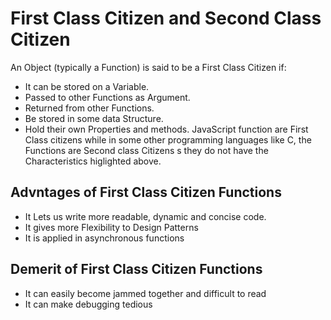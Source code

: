 # First Class Citizen and Second Class Citizen
An Object (typically a Function) is said to be a First Class Citizen if:
* It can be stored on a Variable.
* Passed to other Functions as Argument.
* Returned from other Functions.
* Be stored in some data Structure.
* Hold their own Properties and methods.
JavaScript function are First Class citizens while in some other programming languages like C, the Functions are Second class Citizens s they do not have the Characteristics higlighted above.


## Advntages of First Class Citizen Functions
* It Lets us write more readable, dynamic and concise code.
* It gives more Flexibility to Design Patterns
* It is applied in asynchronous functions

## Demerit of First Class Citizen Functions
* It can easily become jammed together and difficult to read
* It can make debugging tedious